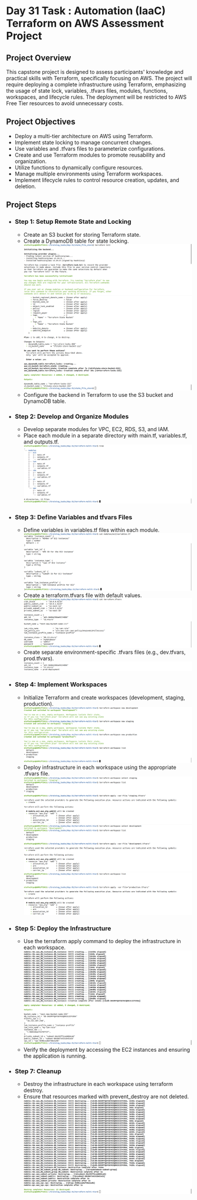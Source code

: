 # Day 31 Task : Automation (IaaC) Terraform on AWS Assessment Project

## Project Overview
This capstone project is designed to assess participants' knowledge and practical skills with Terraform, specifically focusing on AWS. The project will require deploying a complete infrastructure using Terraform, emphasizing the usage of state lock, variables, .tfvars files, modules, functions, workspaces, and lifecycle rules. The deployment will be restricted to AWS Free Tier resources to avoid unnecessary costs.

## Project Objectives
 - Deploy a multi-tier architecture on AWS using Terraform.
 - Implement state locking to manage concurrent changes.
 - Use variables and .tfvars files to parameterize configurations.
 - Create and use Terraform modules to promote reusability and organization.
 - Utilize functions to dynamically configure resources.
 - Manage multiple environments using Terraform workspaces.
 - Implement lifecycle rules to control resource creation, updates, and deletion.

## Project Steps

 - ### Step 1: Setup Remote State and Locking
     - Create an S3 bucket for storing Terraform state.
     - Create a DynamoDB table for state locking.
    ![alt text](<img/Screenshot from 2024-08-23 15-08-35.png>) 
    ![alt text](<img/Screenshot from 2024-08-23 15-11-46.png>)
     - Configure the backend in Terraform to use the S3 bucket and DynamoDB table.

 - ### Step 2: Develop and Organize Modules
     - Develop separate modules for VPC, EC2, RDS, S3, and IAM.
     - Place each module in a separate directory with main.tf, variables.tf, and outputs.tf.
     ![alt text](<img/Screenshot from 2024-08-23 15-23-17.png>)

 - ### Step 3: Define Variables and tfvars Files
     - Define variables in variables.tf files within each module.
     ![alt text](<img/Screenshot from 2024-08-24 00-59-03.png>)
     - Create a terraform.tfvars file with default values.
     ![alt text](<img/Screenshot from 2024-08-24 01-03-28.png>)
     - Create separate environment-specific .tfvars files (e.g., dev.tfvars, prod.tfvars).
     ![alt text](<img/Screenshot from 2024-08-24 01-06-15.png>)


 - ### Step 4: Implement Workspaces
     - Initialize Terraform and create workspaces (development, staging, production).
     ![alt text](<img/Screenshot from 2024-08-24 01-07-47.png>)
     - Deploy infrastructure in each workspace using the appropriate .tfvars file.
     ![alt text](<img/Screenshot from 2024-08-24 01-12-54.png>)
     ![alt text](<img/Screenshot from 2024-08-24 01-11-41.png>) 
     ![alt text](<img/Screenshot from 2024-08-24 01-10-59.png>) 

 - ### Step 5: Deploy the Infrastructure
     - Use the terraform apply command to deploy the infrastructure in each workspace.
     ![alt text](<img/Screenshot from 2024-08-24 00-57-01.png>)
     - Verify the deployment by accessing the EC2 instances and ensuring the application is running.

 - ### Step 7: Cleanup
     - Destroy the infrastructure in each workspace using terraform destroy.
     - Ensure that resources marked with prevent_destroy are not deleted.
     ![alt text](<img/Screenshot from 2024-08-24 01-28-11.png>)

